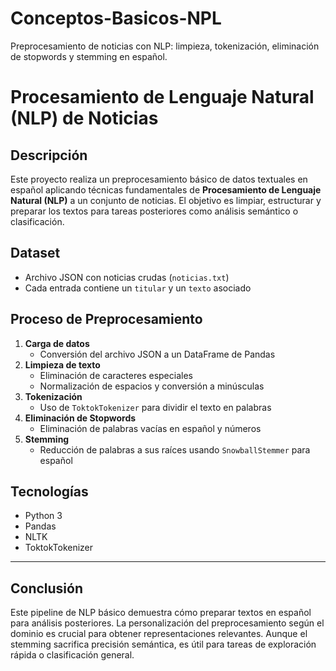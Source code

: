 # Conceptos-Basicos-NPL
Preprocesamiento de noticias con NLP: limpieza, tokenización, eliminación de stopwords y stemming en español.

# Procesamiento de Lenguaje Natural (NLP) de Noticias

## Descripción

Este proyecto realiza un preprocesamiento básico de datos textuales en español aplicando técnicas fundamentales de **Procesamiento de Lenguaje Natural (NLP)** a un conjunto de noticias. El objetivo es limpiar, estructurar y preparar los textos para tareas posteriores como análisis semántico o clasificación.


## Dataset

- Archivo JSON con noticias crudas (`noticias.txt`)
- Cada entrada contiene un `titular` y un `texto` asociado


##  Proceso de Preprocesamiento

1. **Carga de datos**
   - Conversión del archivo JSON a un DataFrame de Pandas
2. **Limpieza de texto**
   - Eliminación de caracteres especiales
   - Normalización de espacios y conversión a minúsculas
3. **Tokenización**
   - Uso de `ToktokTokenizer` para dividir el texto en palabras
4. **Eliminación de Stopwords**
   - Eliminación de palabras vacías en español y números
5. **Stemming**
   - Reducción de palabras a sus raíces usando `SnowballStemmer` para español


##  Tecnologías

- Python 3
- Pandas
- NLTK
- ToktokTokenizer

---

## Conclusión

Este pipeline de NLP básico demuestra cómo preparar textos en español para análisis posteriores. La personalización del preprocesamiento según el dominio es crucial para obtener representaciones relevantes. Aunque el stemming sacrifica precisión semántica, es útil para tareas de exploración rápida o clasificación general.



